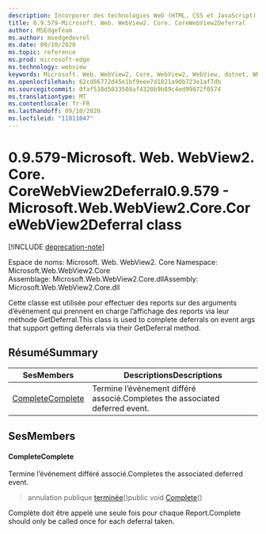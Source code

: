 ```yaml
---
description: Incorporer des technologies Web (HTML, CSS et JavaScript) dans vos applications natives avec le contrôle Microsoft Edge WebView2
title: 0.9.579-Microsoft. Web. WebView2. Core. CoreWebView2Deferral
author: MSEdgeTeam
ms.author: msedgedevrel
ms.date: 09/10/2020
ms.topic: reference
ms.prod: microsoft-edge
ms.technology: webview
keywords: Microsoft. Web. WebView2, Core, WebView2, WebView, dotnet, WPF, WinForms, application, Edge, CoreWebView2, CoreWebView2Controller, contrôle de navigateur, Edge html, Microsoft. Web. WebView2. Core. CoreWebView2Deferral
ms.openlocfilehash: 62cd86772d45e1bf9eee7d1821a90b723e1af7db
ms.sourcegitcommit: 0faf538d5033508af4320b9b89c4ed99872f0574
ms.translationtype: MT
ms.contentlocale: fr-FR
ms.lasthandoff: 09/10/2020
ms.locfileid: "11011047"
---
```

# <span data-ttu-id="698d6-104">0.9.579-Microsoft. Web. WebView2. Core. CoreWebView2Deferral</span><span class="sxs-lookup"><span data-stu-id="698d6-104">0.9.579 - Microsoft.Web.WebView2.Core.CoreWebView2Deferral class</span></span> 

[!INCLUDE [deprecation-note](../../includes/deprecation-note.md)]

<span data-ttu-id="698d6-105">Espace de noms: Microsoft. Web. WebView2. Core </span><span class="sxs-lookup"><span data-stu-id="698d6-105">Namespace: Microsoft.Web.WebView2.Core</span></span>\
<span data-ttu-id="698d6-106">Assemblage: Microsoft.Web.WebView2.Core.dll</span><span class="sxs-lookup"><span data-stu-id="698d6-106">Assembly: Microsoft.Web.WebView2.Core.dll</span></span>

<span data-ttu-id="698d6-107">Cette classe est utilisée pour effectuer des reports sur des arguments d’événement qui prennent en charge l’affichage des reports via leur méthode GetDeferral.</span><span class="sxs-lookup"><span data-stu-id="698d6-107">This class is used to complete deferrals on event args that support getting deferrals via their GetDeferral method.</span></span>

## <span data-ttu-id="698d6-108">Résumé</span><span class="sxs-lookup"><span data-stu-id="698d6-108">Summary</span></span>

 <span data-ttu-id="698d6-109">Ses</span><span class="sxs-lookup"><span data-stu-id="698d6-109">Members</span></span>                        | <span data-ttu-id="698d6-110">Descriptions</span><span class="sxs-lookup"><span data-stu-id="698d6-110">Descriptions</span></span>
--------------------------------|---------------------------------------------
[<span data-ttu-id="698d6-111">Complete</span><span class="sxs-lookup"><span data-stu-id="698d6-111">Complete</span></span>](#complete) | <span data-ttu-id="698d6-112">Termine l’événement différé associé.</span><span class="sxs-lookup"><span data-stu-id="698d6-112">Completes the associated deferred event.</span></span>

## <span data-ttu-id="698d6-113">Ses</span><span class="sxs-lookup"><span data-stu-id="698d6-113">Members</span></span>

#### <span data-ttu-id="698d6-114">Complete</span><span class="sxs-lookup"><span data-stu-id="698d6-114">Complete</span></span> 

<span data-ttu-id="698d6-115">Termine l’événement différé associé.</span><span class="sxs-lookup"><span data-stu-id="698d6-115">Completes the associated deferred event.</span></span>

> <span data-ttu-id="698d6-116">annulation publique [terminée](#complete)()</span><span class="sxs-lookup"><span data-stu-id="698d6-116">public void [Complete](#complete)()</span></span>

<span data-ttu-id="698d6-117">Complète doit être appelé une seule fois pour chaque Report.</span><span class="sxs-lookup"><span data-stu-id="698d6-117">Complete should only be called once for each deferral taken.</span></span>

